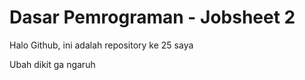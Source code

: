 # Dasar Pemrograman - Jobsheet 2

Halo Github, ini adalah repository ke 25 saya

Ubah dikit ga ngaruh